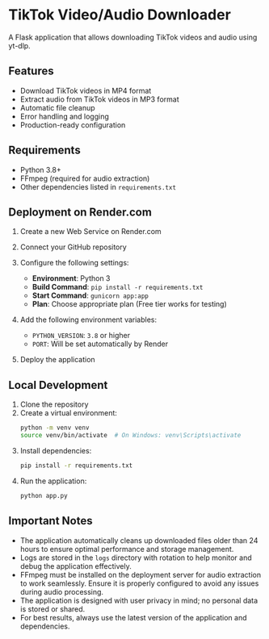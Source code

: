 # TikTok Video/Audio Downloader

A Flask application that allows downloading TikTok videos and audio using yt-dlp.

## Features

- Download TikTok videos in MP4 format
- Extract audio from TikTok videos in MP3 format
- Automatic file cleanup
- Error handling and logging
- Production-ready configuration

## Requirements

- Python 3.8+
- FFmpeg (required for audio extraction)
- Other dependencies listed in `requirements.txt`

## Deployment on Render.com

1. Create a new Web Service on Render.com
2. Connect your GitHub repository
3. Configure the following settings:
   - **Environment**: Python 3
   - **Build Command**: `pip install -r requirements.txt`
   - **Start Command**: `gunicorn app:app`
   - **Plan**: Choose appropriate plan (Free tier works for testing)

4. Add the following environment variables:
   - `PYTHON_VERSION`: `3.8` or higher
   - `PORT`: Will be set automatically by Render

5. Deploy the application

## Local Development

1. Clone the repository
2. Create a virtual environment:
   ```bash
   python -m venv venv
   source venv/bin/activate  # On Windows: venv\Scripts\activate
   ```
3. Install dependencies:
   ```bash
   pip install -r requirements.txt
   ```
4. Run the application:
   ```bash
   python app.py
   ```

## Important Notes

- The application automatically cleans up downloaded files older than 24 hours to ensure optimal performance and storage management.
- Logs are stored in the `logs` directory with rotation to help monitor and debug the application effectively.
- FFmpeg must be installed on the deployment server for audio extraction to work seamlessly. Ensure it is properly configured to avoid any issues during audio processing.
- The application is designed with user privacy in mind; no personal data is stored or shared.
- For best results, always use the latest version of the application and dependencies.
